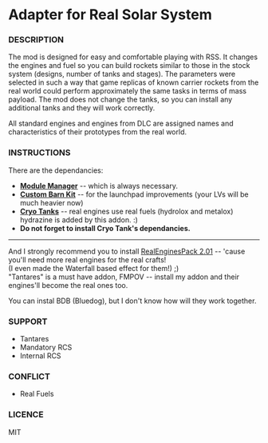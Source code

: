 # Adapter for Real Solar System

### DESCRIPTION

The mod is designed for easy and comfortable playing with RSS. It changes the engines and fuel so you can build rockets similar to those in the stock system (designs, number of tanks and stages).
The parameters were selected in such a way that game replicas of known carrier rockets from the real world could perform approximately the same tasks in terms of mass payload.
The mod does not change the tanks, so you can install any additional tanks and they will work correctly.

All standard engines and engines from DLC are assigned names and characteristics of their prototypes from the real world.

### INSTRUCTIONS

There are the dependancies:
- **[Module Manager](https://ksp.sarbian.com/jenkins/job/ModuleManager/)** -- which is always necessary.
- **[Custom Barn Kit](https://forum.kerbalspaceprogram.com/topic/109027-18-custom-barn-kit-1120-19-october-2019-parachute-included/)** -- for the launchpad improvements (your LVs will be much heavier now)
- **[Cryo Tanks](https://forum.kerbalspaceprogram.com/topic/195042-112x-cryotanks-liquid-hydrogen-storage-and-management-oct-25-2021/)** -- real engines use real fuels (hydrolox and metalox) hydrazine is added by this addon. :)
- **Do not forget to install Cryo Tank's dependancies.**

***

And I strongly recommend you to install [RealEnginesPack 2.01](https://spacedock.info/mod/1212/RealEngines#changelog) -- 'cause you'll need more real engines for the real crafts!  
(I even made the Waterfall based effect for them!) ;)  
"Tantares" is a must have addon, FMPOV -- install my addon and their engines'll become the real ones too.  
  
You can instal BDB (Bluedog), but I don't know how will they work together.

### SUPPORT
- Tantares  
- Mandatory RCS
- Internal RCS

### CONFLICT
- Real Fuels


### LICENCE

MIT
